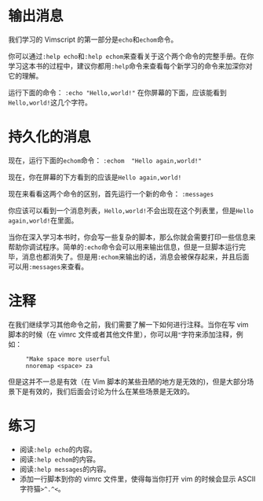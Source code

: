# 输出消息

我们学习的 Vimscript 的第一部分是`echo`和`echom`命令。
     
你可以通过`:help echo`和`:help echom`来查看关于这个两个命令的完整手册。在你学习这本书的过程中，建议你都用`:help`命令来查看每个新学习的命令来加深你对它的理解。

运行下面的命令：
`:echo "Hello,world!"`
在你屏幕的下面，应该能看到`Hello,world!`这几个字符。

#  持久化的消息

现在，运行下面的`echom`命令：
`:echom  "Hello again,world!"`

现在，你在屏幕的下方看到的应该是`Hello again,world!` 

现在来看看这两个命令的区别，首先运行一个新的命令：
`:messages`

你应该可以看到一个消息列表，`Hello,world!`不会出现在这个列表里，但是`Hello again,world!`在里面。

当你在深入学习本书时，你会写一些复杂的脚本，那么你就会需要打印一些信息来帮助你调试程序。简单的`:echo`命令会可以用来输出信息，但是一旦脚本运行完毕，消息也都消失了。但是用`:echom`来输出的话，消息会被保存起来，并且后面可以用`:messages`来查看。
     
# 注释

在我们继续学习其他命令之前，我们需要了解一下如何进行注释。当你在写 vim 脚本的时候（在 vimrc 文件或者其他文件里），你可以用`"`字符来添加注释，例如：
```shell
     "Make space more userful
     nnoremap <space> za
```

但是这并不一总是有效（在 Vim 脚本的某些丑陋的地方是无效的)，但是大部分场景下是有效的，我们后面会讨论为什么在某些场景是无效的。

# 练习

- 阅读`:help echo`的内容。
- 阅读`:help echom`的内容。
- 阅读`:help messages`的内容。
- 添加一行脚本到你的 vimrc 文件里，使得每当你打开 vim 的时候会显示 ASCII 字符猫`>^.^<`。

